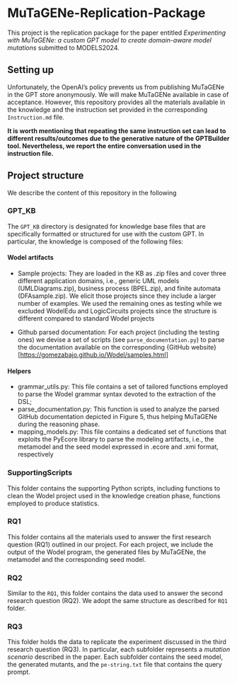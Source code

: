 # MuTaGENe-Replication-Package

This project is the replication package for the paper entitled *Experimenting with MuTaGENe: a custom GPT model to create
domain-aware model mutations* submitted to MODELS2024. 

## Setting up

Unfortunately, the OpenAI’s policy prevents us from publishing MuTaGENe in the GPT store anonymously. We will make MuTaGENe available in case of acceptance. However, this repository provides all the materials available in the knowledge and the instruction set provided in the corresponding `Instruction.md` file. 

**It is worth mentioning that repeating the same instruction set can lead to different results/outcomes due to the generative nature of the GPTBuilder tool. Nevertheless, we report the entire conversation used in the instruction file.** 


## Project structure
We describe the content of this repository in the following



### GPT_KB
The `GPT_KB` directory is designated for knowledge base files that are specifically formatted or structured for use with the custom GPT. In particular, the knowledge is composed of the following files:

#### Wodel artifacts


- Sample projects: They are loaded in the KB as .zip files and cover three different application domains, i.e., generic UML models (UMLDiagrams.zip), business process (BPEL.zip), and finite automata (DFAsample.zip). We elicit those projects since they include a larger number of examples. We used the remaining ones as testing while we excluded WodelEdu and LogicCircuits projects since the structure is different compared to standard Wodel projects 
 
- Github parsed documentation: For each project (including the testing ones) we devise a set of scripts (see `parse_documentation.py`) to parse the documentation available on the corresponding {GitHub website} [https://gomezabajo.github.io/Wodel/samples.html]





#### Helpers 
- grammar_utils.py: This file contains a set of tailored functions
employed to parse the Wodel grammar syntax  devoted to the extraction of the DSL;
- parse_documentation.py: This function is used to analyze
the parsed GitHub documentation depicted in Figure 5, thus
helping MuTaGENe during the reasoning phase.
- mapping_models.py: This file contains a dedicated set of
functions that exploits the PyEcore library to parse the
modeling artifacts, i.e., the metamodel and the seed model
expressed in .ecore and .xmi format, respectively


### SupportingScripts

This folder contains the supporting Python scripts, including functions to clean the Wodel project used in the knowledge creation phase, functions employed to produce statistics.

### RQ1
This folder contains all the materials used to answer the first research question (RQ1) outlined in our project. For each project, we include the output of the Wodel program, the generated files by MuTaGENe, the metamodel and the corresponding seed model. 

### RQ2
Similar to the `RQ1`, this folder contains the data used to answer the second research question (RQ2). We adopt the same structure as described for `RQ1` folder. 



### RQ3
This folder holds the data to replicate the experiment discussed in the third research question (RQ3). In particular, each subfolder represents a *mutation scenario* described in the paper. Each subfolder contains the seed model, the generated mutants, and the `pe-string.txt` file that contains the query prompt. 



